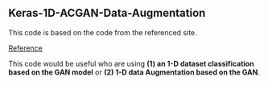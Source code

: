 ## Keras-1D-ACGAN-Data-Augmentation

This code is based on the code from the referenced site.

[Reference](https://machinelearningmastery.com/how-to-develop-an-auxiliary-classifier-gan-ac-gan-from-scratch-with-keras/)

This code would be useful who are using **(1) an 1-D dataset classification based on the GAN model** or  **(2) 1-D data Augmentation based on the GAN**.
